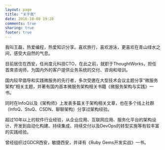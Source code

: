 ```yaml
---
layout: page
title: "关于我"
date: 2016-10-08 19:28
comments: true
sharing: true
footer: true
---
```


我叫王磊，热爱编程，热爱知识分享。喜欢旅行，喜欢游泳，更喜欢在青山绿水之间，感受大自然的气息。

目前居住在西安，任尚度元科技CTO，在此之前，就职于ThoughtWorks，担任首席咨询师，为国内外的客户提供业务系统的交付、咨询和培训。

国内较早倡导和实践微服务的先行者，多次受邀在大型技术会议主题分享“微服务架构”相关主题，并著有国内首本微服务架构相关书籍《微服务架构与实践》一书。

同时在InfoQ以及《架构师》上发表多篇关于架构相关文章，也在多个线上社群（InfoQ、StuQ、CSDN、聊聊架构）分享过架构经验。

超过10年以上的软件行业经验，从企业应用、互联网应用、服务化平台的架构设计、开发到自动化构建、持续集成、持续交付以及DevOps的转型实施等有较丰富的实践经验。

曾经组织过GDCR西安，敏捷西安，并译有《Ruby Gems开发实战》一书。 